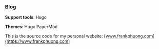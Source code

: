 ### Blog

**Support tools**: Hugo

**Themes**: Hugo PaperMod

This is the source code for my personal website: [www.frankphuong.com](https://www.frankphuong.com)
